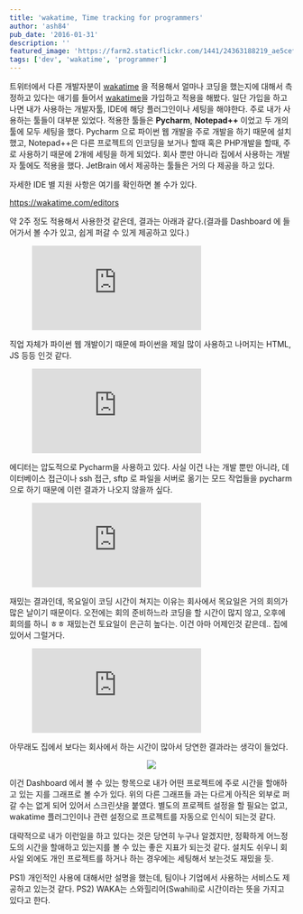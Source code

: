 ```yaml
---
title: 'wakatime, Time tracking for programmers'
author: 'ash84'
pub_date: '2016-01-31'
description: ''
featured_image: 'https://farm2.staticflickr.com/1441/24363188219_ae5cef0dcb_o.png'
tags: ['dev', 'wakatime', 'programmer']
---
```


트위터에서 다른 개발자분이 [wakatime](https://wakatime.com) 을 적용해서 얼마나 코딩을 했는지에 대해서 측정하고 있다는 애기를 들어서 [wakatime](https://wakatime.com)을 가입하고 적용을 해봤다. 일단 가입을 하고 나면 내가 사용하는 개발자툴, IDE에 해당 플러그인이나 세팅을 해야한다. 주로 내가 사용하는 툴들이 대부분 있었다. 적용한 툴들은 **Pycharm**, **Notepad++** 이었고 두 개의 툴에 모두 세팅을 했다. Pycharm 으로 파이썬 웹 개발을 주로 개발을 하기 때문에 설치했고, Notepad++은 다른 프로젝트의 인코딩을 보거나 할때 혹은 PHP개발을 할때, 주로 사용하기 때문에 2개에 세팅을 하게 되었다. 회사 뿐만 아니라 집에서 사용하는 개발자 툴에도 적용을 했다. JetBrain 에서 제공하는 툴들은 거의 다 제공을 하고 있다. 

자세한 IDE 별 지원 사항은 여기를 확인하면 볼 수가 있다. 

https://wakatime.com/editors

약 2주 정도 적용해서 사용한것 같은데, 결과는 아래과 같다.(결과를 Dashboard 에 들어가서 볼 수가 있고, 쉽게 퍼갈 수 있게 제공하고 있다.)

<figure><embed src="https://wakatime.com/@03ef9929-9e0f-4e46-ba61-c6602dc5090f/bf8c4101-604a-4262-ac0f-3bb7782e6966.svg"></embed></figure>

직업 자체가 파이썬 웹 개발이기 때문에 파이썬을 제일 많이 사용하고 나머지는 HTML, JS 등등 인것 같다. 

<figure><embed src="https://wakatime.com/@03ef9929-9e0f-4e46-ba61-c6602dc5090f/562ec83e-2da6-4173-86db-8b5f975510e4.svg"></embed></figure>

에디터는 압도적으로 Pycharm을 사용하고 있다. 사실 이건 나는 개발 뿐만 아니라, 데이터베이스 접근이나 ssh 접근, sftp 로 파일을 서버로 옮기는 모드 작업들을 pycharm으로 하기 때문에 이런 결과가 나오지 않을까 싶다. 

<figure><embed src="https://wakatime.com/@03ef9929-9e0f-4e46-ba61-c6602dc5090f/25c285da-6599-4a21-a3c4-7e2a7fbca22d.svg"></embed></figure>

재밌는 결과인데, 목요일이 코딩 시간이 쳐지는 이유는 회사에서 목요일은 거의 회의가 많은 날이기 때문이다. 오전에는 회의 준비하느라 코딩을 할 시간이 많지 않고, 오후에 회의를 하니 ㅎㅎ 재밌는건 토요일이 은근히 높다는. 이건 아마 어제인것 같은데.. 집에 있어서 그럴거다. 

<figure><embed src="https://wakatime.com/@03ef9929-9e0f-4e46-ba61-c6602dc5090f/e4660b5a-d0bf-45c2-ba6d-77dce8f5d2ac.svg"></embed></figure>

아무래도 집에서 보다는 회사에서 하는 시간이 많아서 당연한 결과라는 생각이 들었다. 

<center>
 <img src="https://farm2.staticflickr.com/1636/24362900359_143e472141_o.png"/>
</center>


이건 Dashboard 에서 볼 수 있는 항목으로 내가 어떤 프로젝트에 주로 시간을 할애하고 있는 지를 그래프로 볼 수가 있다. 위의 다른 그래프들 과는 다르게 아직은 외부로 퍼갈 수는 없게 되어 있어서 스크린샷을 붙였다. 별도의 프로젝트 설정을 할 필요는 없고, wakatime 플러그인이나 관련 설정으로 프로젝트를 자동으로 인식이 되는것 같다. 

대략적으로 내가 이런일을 하고 있다는 것은 당연히 누구나 알겠지만, 정확하게 어느정도의 시간을 할애하고 있는지를 볼 수 있는 좋은 지표가 되는것 같다. 설치도 쉬우니 회사일 외에도 개인 프로젝트를 하거나 하는 경우에는 세팅해서 보는것도 재밌을 듯. 


PS1) 개인적인 사용에 대해서만 설명을 했는데, 팀이나 기업에서 사용하는 서비스도 제공하고 있는것 같다.
PS2) WAKA는 스와힐리어(Swahili)로 시간이라는 뜻을 가지고 있다고 한다. 


